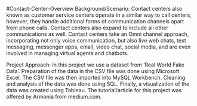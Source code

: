 #Contact-Center-Overview 
Background/Scenario:
Contact centers also known as customer service centers operate in a similar way to call centers, however, they handle additional forms of communication channels apart from phone calls. Contact centers also expand to include all other communications as well. Contact centers take an Omni channel approach, incorporating not only voice communication, but also live web chats, text messaging, messenger apps, email, video chat, social media, and are even involved in managing virtual agents and chatbots.

Project Approach:
In this project we use a dataset from ‘Real World Fake Data’.
Preparation of the data in the CSV file was done using Microsoft Excel.
The CSV file was then imported into MySQL Workbench.
Cleaning and analysis of the data was done using SQL. 
Finally, a visualization of the data was created using Tableau. 
The tutorial/article for this project was offered by Armonia from medium.com.

